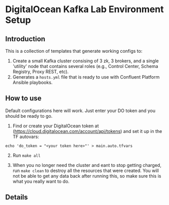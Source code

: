# DigitalOcean Kafka Lab Environment Setup

## Introduction

This is a collection of templates that generate working configs to:

1. Create a small Kafka cluster consising of 3 zk, 3 brokers, and a single 'utility' node that contains several roles (e.g., Control Center, Schema Registry, Proxy REST, etc).
2. Generates a `hosts.yml` file that is ready to use with Confluent Platform Ansible playbooks.

## How to use

Default configurations here will work. Just enter your DO token and you should
be ready to go.

1. Find or create your DigitalOcean token at (https://cloud.digitalocean.com/account/api/tokens) and set it up in the TF autovars:

```
echo 'do_token = "<your token here>"' > main.auto.tfvars
```

2. Run `make all`

3. When you no longer need the cluster and eant to stop getting charged, run
`make clean` to destroy all the resources that were created. You will not be 
able to get any data back after running this, so make sure this is what you
really want to do.

## Details

<TODO>
